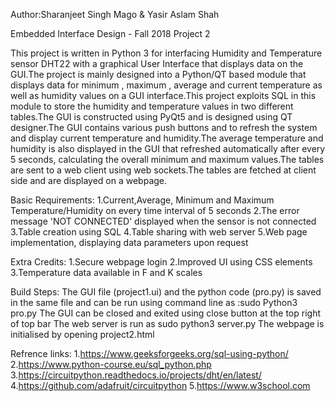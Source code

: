 Author:Sharanjeet Singh Mago & Yasir Aslam Shah


Embedded Interface Design - Fall 2018
Project 2


This project is written in Python 3 for interfacing Humidity and Temperature sensor DHT22 with a graphical User Interface that displays data on the GUI.The project is mainly designed into a Python/QT based module that displays data for minimum , maximum , average and current temperature as well as humidity values on a GUI interface.This project exploits SQL in this module to store the humidity and temperature values in two different tables.The GUI is constructed using PyQt5 and is designed using QT designer.The GUI contains various push buttons and to refresh the system and display current temperature and humidity.The average temperature and humidity is also displayed in the GUI that refreshed automatically after every 5 seconds, calculating the overall minimum and maximum values.The tables are sent to a web client using web sockets.The tables are fetched at client side and are displayed on a webpage.

Basic Requirements:
1.Current,Average, Minimum and Maximum Temperature/Humidity on every time interval of 5 seconds
2.The error message 'NOT CONNECTED' displayed when the sensor is not connected
3.Table creation using SQL
4.Table sharing with web server
5.Web page implementation, displaying data parameters upon request

Extra Credits:
1.Secure webpage login
2.Improved UI using CSS elements
3.Temperature data available in F and K scales

Build Steps:
The GUI file (project1.ui) and the python code (pro.py) is saved in the same file and can be run using command line as :sudo Python3 pro.py
The GUI can be closed and exited using close button at the top right of top bar
The web server is run as sudo python3 server.py
The webpage is initialised by opening project2.html

Refrence links:
1.https://www.geeksforgeeks.org/sql-using-python/
2.https://www.python-course.eu/sql_python.php
3.https://circuitpython.readthedocs.io/projects/dht/en/latest/
4.https://github.com/adafruit/circuitpython
5.https://www.w3school.com
